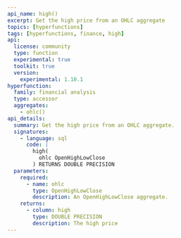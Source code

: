```yaml
---
api_name: high()
excerpt: Get the high price from an OHLC aggregate
topics: [hyperfunctions]
tags: [hyperfunctions, finance, high]
api:
  license: community
  type: function
  experimental: true
  toolkit: true
  version:
    experimental: 1.10.1
hyperfunction:
  family: financial analysis
  type: accessor
  aggregates:
    - ohlc()
api_details:
  summary: Get the high price from an OHLC aggregate.
  signatures:
    - language: sql
      code: |
        high(
          ohlc OpenHighLowClose
        ) RETURNS DOUBLE PRECISION
  parameters:
    required:
      - name: ohlc
        type: OpenHighLowClose
        description: An OpenHighLowClose aggregate.
    returns:
      - column: high
        type: DOUBLE PRECISION
        description: The high price
---
```


